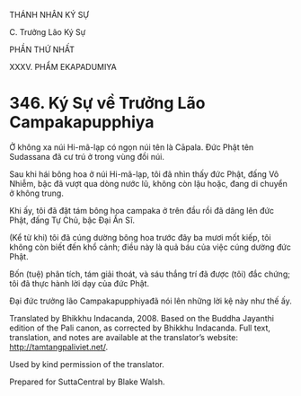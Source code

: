 THÁNH NHÂN KÝ SỰ

C. Trưởng Lão Ký Sự

PHẦN THỨ NHẤT

XXXV. PHẨM EKAPADUMIYA

# 346\. Ký Sự về Trưởng Lão Campakapupphiya

Ở không xa núi Hi-mã-lạp có ngọn núi tên là Cāpala. Đức Phật tên Sudassana đã cư trú ở trong vùng đồi núi.

Sau khi hái bông hoa ở núi Hi-mã-lạp, tôi đã nhìn thấy đức Phật, đấng Vô Nhiễm, bậc đã vượt qua dòng nước lũ, không còn lậu hoặc, đang di chuyển ở không trung.

Khi ấy, tôi đã đặt tám bông hoa campaka ở trên đầu rồi đã dâng lên đức Phật, đấng Tự Chủ, bậc Đại Ẩn Sĩ.

(Kể từ khi) tôi đã cúng dường bông hoa trước đây ba mươi mốt kiếp, tôi không còn biết đến khổ cảnh; điều này là quả báu của việc cúng dường đức Phật.

Bốn (tuệ) phân tích, tám giải thoát, và sáu thắng trí đã được (tôi) đắc chứng; tôi đã thực hành lời dạy của đức Phật.

Đại đức trưởng lão Campakapupphiyađã nói lên những lời kệ này như thế ấy.

Translated by Bhikkhu Indacanda, 2008. Based on the Buddha Jayanthi edition of the Pali canon, as corrected by Bhikkhu Indacanda. Full text, translation, and notes are available at the translator’s website: http://tamtangpaliviet.net/.

Used by kind permission of the translator.

Prepared for SuttaCentral by Blake Walsh.